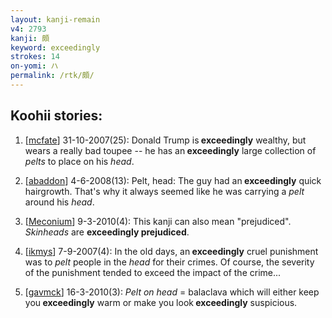 ```yaml
---
layout: kanji-remain
v4: 2793
kanji: 頗
keyword: exceedingly
strokes: 14
on-yomi: ハ
permalink: /rtk/頗/
---
```


## Koohii stories: 

1) [<a href="http://kanji.koohii.com/profile/mcfate">mcfate</a>] 31-10-2007(25): Donald Trump is<strong> exceedingly</strong> wealthy, but wears a really bad toupee -- he has an<strong> exceedingly</strong> large collection of <em>pelts</em> to place on his <em>head</em>.

2) [<a href="http://kanji.koohii.com/profile/abaddon">abaddon</a>] 4-6-2008(13): Pelt, head: The guy had an<strong> exceedingly</strong> quick hairgrowth. That&#039;s why it always seemed like he was carrying a <em>pelt</em> around his <em>head</em>.

3) [<a href="http://kanji.koohii.com/profile/Meconium">Meconium</a>] 9-3-2010(4): This kanji can also mean &quot;prejudiced&quot;. <em>Skinheads</em> are <strong>exceedingly prejudiced</strong>.

4) [<a href="http://kanji.koohii.com/profile/ikmys">ikmys</a>] 7-9-2007(4): In the old days, an<strong> exceedingly</strong> cruel punishment was to <em>pelt</em> people in the <em>head</em> for their crimes. Of course, the severity of the punishment tended to exceed the impact of the crime...

5) [<a href="http://kanji.koohii.com/profile/gavmck">gavmck</a>] 16-3-2010(3): <em>Pelt on head</em> = balaclava which will either keep you<strong> exceedingly</strong> warm or make you look<strong> exceedingly</strong> suspicious.

